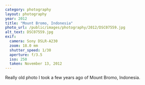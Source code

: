 ```yaml
---
category: photography
layout: photography
year: 2012
title: "Mount Bromo, Indonesia"
photo_url: /public/images/photography/2012/DSC07559.jpg
alt_text: DSC07559.jpg
exif:
  camera: Sony DSLR-A230
  zoom: 18.0 mm
  shutter_speed: 1/30
  aperture: f/3.5
  iso: 250
  taken: November 13, 2012
---
```


Really old photo I took a few years ago of Mount Bromo, Indonesia.
